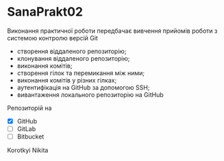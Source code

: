 # SanaPrakt02
Виконання практичної роботи передбачає вивчення прийомів роботи з системою контролю версій Git
+ створення віддаленого репозиторію;
+ клонування віддаленого репозиторію;
+ виконання комітів;
+ створення гілок та перемикання між ними;
+ виконання комітів у різних гілках;
+ аутентифікація на GitHub за допомогою SSH;
+ вивантаження локального репозиторію на GitHub

Репозиторій на
- [x] GitHub
- [ ] GitLab
- [ ] Bitbucket

Korotkyi Nikita
